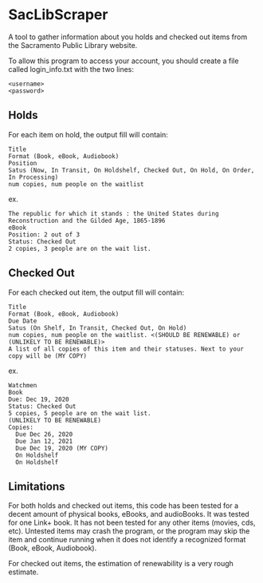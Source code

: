 # SacLibScraper
A tool to gather information about you holds and checked out items from the Sacramento Public Library website.

To allow this program to access your account, you should create a file called login_info.txt with the two lines:
```
<username>
<password>
```

## Holds
For each item on hold, the output fill will contain:
```
Title
Format (Book, eBook, Audiobook)
Position
Satus (Now, In Transit, On Holdshelf, Checked Out, On Hold, On Order, In Processing)
num copies, num people on the waitlist
```

ex.
```
The republic for which it stands : the United States during Reconstruction and the Gilded Age, 1865-1896
eBook
Position: 2 out of 3
Status: Checked Out
2 copies, 3 people are on the wait list.
```

## Checked Out
For each checked out item, the output fill will contain:
```
Title
Format (Book, eBook, Audiobook)
Due Date
Satus (On Shelf, In Transit, Checked Out, On Hold)
num copies, num people on the waitlist. <(SHOULD BE RENEWABLE) or (UNLIKELY TO BE RENEWABLE)>
A list of all copies of this item and their statuses. Next to your copy will be (MY COPY)
```

ex.
```
Watchmen
Book
Due: Dec 19, 2020
Status: Checked Out
5 copies, 5 people are on the wait list.
(UNLIKELY TO BE RENEWABLE)
Copies:
  Due Dec 26, 2020
  Due Jan 12, 2021
  Due Dec 19, 2020 (MY COPY)
  On Holdshelf
  On Holdshelf
```


## Limitations
For both holds and checked out items, this code has been tested for a decent amount of physical books, eBooks, and audioBooks. It was tested for one Link+ book. It has not been tested for any other items (movies, cds, etc). Untested items may crash the program, or the program may skip the item and continue running when it does not identify a recognized format (Book, eBook, Audiobook).

For checked out items, the estimation of renewability is a very rough estimate.